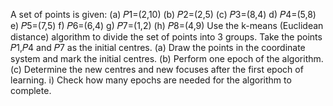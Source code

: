A set of points is given: 
(a) 𝑃1=(2,10) 
(b) 𝑃2=(2,5) 
(c) 𝑃3=(8,4) 
d) 𝑃4=(5,8) 
e) 𝑃5=(7,5) 
f) 𝑃6=(6,4) 
g) 𝑃7=(1,2) 
(h) 𝑃8=(4,9) 
Use the k-means (Euclidean distance) algorithm to divide the set of points into 3 
groups. Take the points 𝑃1,𝑃4 and 𝑃7 as the initial centres. 
(a) Draw the points in the coordinate system and mark the initial centres. 
(b) Perform one epoch of the algorithm. 
(c) Determine the new centres and new focuses after the first epoch of learning. 
i) 
Check how many epochs are needed for the algorithm to complete.
